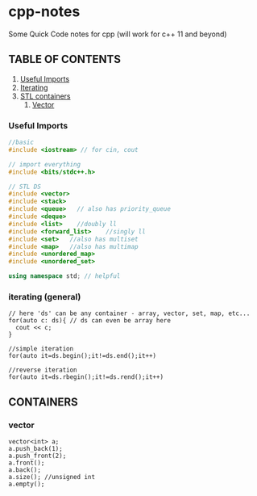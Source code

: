 # cpp-notes
Some Quick Code notes for cpp (will work for c++ 11 and beyond)

## TABLE OF CONTENTS
1. [Useful Imports](#useful-imports)
2. [Iterating](#iterating)
3. [STL containers](#containers)
    1. [Vector](#vector)

### <a name="useful-imports"/>
### Useful Imports 
```cpp
//basic
#include <iostream> // for cin, cout

// import everything
#include <bits/stdc++.h>

// STL DS
#include <vector>
#include <stack>
#include <queue>   // also has priority_queue
#include <deque>
#include <list>    //doubly ll
#include <forward_list>    //singly ll
#include <set>   //also has multiset
#include <map>   //also has multimap
#include <unordered_map>
#include <unordered_set>

using namespace std; // helpful 
```
### <a name="iterating"/>
### iterating (general) 
```
// here 'ds' can be any container - array, vector, set, map, etc...
for(auto c: ds){ // ds can even be array here
  cout << c;
}

//simple iteration
for(auto it=ds.begin();it!=ds.end();it++)

//reverse iteration
for(auto it=ds.rbegin();it!=ds.rend();it++)
```
### <a name="containers"/>
## CONTAINERS 
### <a name="vector"/>
### vector 
```
vector<int> a;
a.push_back(1);
a.push_front(2);
a.front();
a.back();
a.size(); //unsigned int
a.empty();

```
